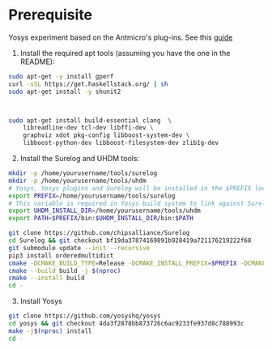 # Prerequisite

Yosys experiment based on the Antmicro's plug-ins. See this [guide](https://github.com/antmicro/surelog-uhdm-ibex-guide)


1. Install the required apt tools (assuming you have the one in the README):

```bash
sudo apt-get -y install gperf
curl -sSL https://get.haskellstack.org/ | sh
sudo apt-get install -y shunit2



sudo apt-get install build-essential clang  \
    libreadline-dev tcl-dev libffi-dev \
    graphviz xdot pkg-config libboost-system-dev \
    libboost-python-dev libboost-filesystem-dev zlib1g-dev

```

2. Install the Surelog and UHDM tools:

```bash
mkdir -p /home/yourusername/tools/surelog
mkdir -p /home/yourusername/tools/uhdm
# Yosys, Yosys plugins and Surelog will be installed in the $PREFIX location
export PREFIX=/home/yourusername/tools/surelog
# This variable is required in Yosys build system to link against Surelog and UHDM
export UHDM_INSTALL_DIR=/home/yourusername/tools/uhdm
export PATH=$PREFIX/bin:$UHDM_INSTALL_DIR/bin:$PATH
```

```bash
git clone https://github.com/chipsalliance/Surelog
cd Surelog && git checkout bf19da37874169891b928419a721176219222f68
git submodule update --init --recursive
pip3 install orderedmultidict
cmake -DCMAKE_BUILD_TYPE=Release -DCMAKE_INSTALL_PREFIX=$PREFIX -DCMAKE_POSITION_INDEPENDENT_CODE=ON -S . -B build
cmake --build build -j $(nproc)
cmake --install build
cd -
```

3. Install Yosys

```bash
git clone https://github.com/yosyshq/yosys
cd yosys && git checkout 4da3f2878bb873726c6ac9233fe937d8c788993c
make -j$(nproc) install
cd -
```

